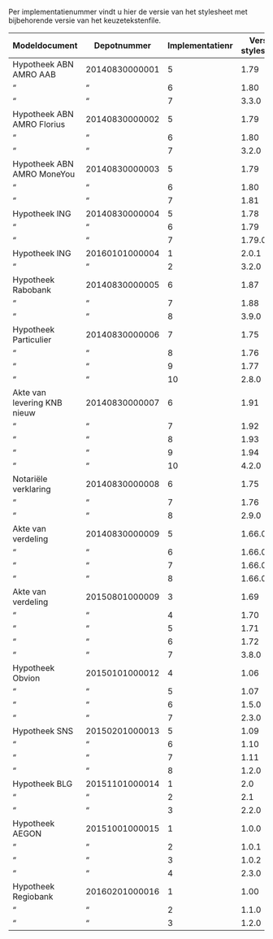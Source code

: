 Per implementatienummer vindt u hier de versie van het stylesheet met bijbehorende versie van het keuzetekstenfile.

Modeldocument|Depotnummer|Implementatienr|Versie stylesheet|Versie keuzeteksten
---|---|---|---|---
Hypotheek ABN AMRO AAB|20140830000001|5|1.79|1.26
  “ |“ |6|1.80|1.26
  “ |“ |7|3.3.0|3.3.0
Hypotheek ABN AMRO Florius|20140830000002|5|1.79|1.27
  “ |“ |6|1.80|1.27
  “ |“ |7|3.2.0|3.2.0
Hypotheek ABN AMRO MoneYou|20140830000003|5|1.79|1.26
  “ |“ |6|1.80|1.26
  “ |“ |7|1.81|3.4.0
Hypotheek ING|20140830000004|5|1.78|1.25
  “ |“ |6|1.79|1.25
  “ |“ |7|1.79.01|1.25.01
Hypotheek ING|20160101000004|1|2.0.1|2.0.0
  “ |“ |2|3.2.0|3.2.0
Hypotheek Rabobank|20140830000005|6|1.87|1.27
  “ |“ |7|1.88|1.27
  “ |“ |8|3.9.0|3.9.0
Hypotheek Particulier|20140830000006|7|1.75|1.27
  “ |“ |8|1.76|1.27
  “ |“ |9|1.77|1.27
  “ |“ |10|2.8.0|2.8.0
Akte van levering KNB nieuw|20140830000007|6|1.91|1.39
  “ |“ |7|1.92|1.39
  “ |“ |8|1.93|1.39
  “ |“ |9|1.94|1.39
  “ |“ |10|4.2.0|4.2.0
Notariële verklaring|20140830000008|6|1.75|1.26
 “ | “ |7|1.76|1.26
  “ |“ |8|2.9.0|2.9.0
Akte van verdeling|20140830000009|5|1.66.02|1.23
  “ |“ |6|1.66.03|1.23
  “ |“ |7|1.66.04|1.23
  “ |“ |8|1.66.05|1.23.01
Akte van verdeling|20150801000009|3|1.69|1.25
  “ |“ |4|1.70|1.25
  “ |“ |5|1.71|1.25
  “ |“ |6|1.72|1.25
  “ |“ |7|3.8.0|3.8.0
Hypotheek Obvion|20150101000012|4|1.06|1.0.2
  “ |“ |5|1.07|1.0.2
  “ |“ |6|1.5.0|1.0.2
  “ |“ |7|2.3.0|2.3.0
Hypotheek SNS|20150201000013|5|1.09|1.01
  “ |“ |6|1.10|1.01
  “ |“ |7|1.11|1.01
  “ |“ |8|1.2.0|1.2.0
Hypotheek BLG|20151101000014|1|2.0|1.01
 “ | “ |2|2.1|1.01
  “ |“ |3|2.2.0|2.1.1
Hypotheek AEGON|20151001000015|1|1.0.0|1.00
  “ |“ |2|1.0.1|1.00
  “ |“ |3|1.0.2|1.00
  “ |“ |4|2.3.0|2.3.0
Hypotheek Regiobank|20160201000016|1|1.00|1.00
  “ |“ |2|1.1.0|1.1.0
  “ |“ |3|1.2.0|1.2.0

